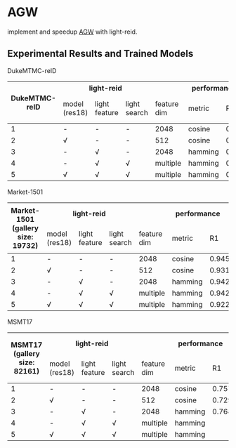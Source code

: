 # AGW

implement and speedup [AGW](https://arxiv.org/abs/2001.04193) with light-reid.

## Experimental Results and Trained Models

DukeMTMC-reID

<table><thead><tr><th rowspan="2">DukeMTMC-reID</th><th colspan="3">light-reid</th><th colspan="4">performance</th><th colspan="2">time(on a TITAN XP)</th></tr><tr><td>model<br>(res18)</td><td>light<br>feature</td><td>light<br>search</td><td>feature<br>dim</td><td>metric</td><td>R1</td><td>mAP</td><td>inference<br>per batch(64)</td><td>search<br>per query</td></tr></thead><tbody><tr><td>1</td><td>-</td><td>-</td><td>-</td><td>2048</td><td>cosine</td><td>0.886</td><td>0.786</td><td>78.6ms</td><td>248.3ms</td></tr><tr><td>2</td><td>√</td><td>-</td><td>-</td><td>512</td><td>cosine</td><td>0.856</td><td>0.743</td><td>23.2ms</td><td>61.5ms</td></tr><tr><td>3</td><td>-</td><td>√</td><td>-</td><td>2048</td><td>hamming</td><td>0.875</td><td>0.776</td><td>78.2ms</td><td>30.2ms</td></tr><tr><td>4</td><td>-</td><td>√</td><td>√</td><td>multiple</td><td>hamming</td><td>0.878</td><td>0.758</td><td>73.9ms</td><td>20.0ms</td></tr><tr><td>5</td><td>√</td><td>√</td><td>√</td><td>multiple</td><td>hamming</td><td>0.851</td><td>0.722</td><td>23.7ms</td><td></td></tr></tbody></table>

Market-1501

<table><thead><tr><th rowspan="2">Market-1501<br>(gallery size: 19732)</th><th colspan="3">light-reid</th><th colspan="4">performance</th><th colspan="2">time(on a TITAN XP)</th></tr><tr><td>model<br>(res18)</td><td>light<br>feature</td><td>light<br>search</td><td>feature<br>dim</td><td>metric</td><td>R1</td><td>mAP</td><td>inference<br>per batch(64)</td><td>search<br>per query</td></tr></thead><tbody><tr><td>1</td><td>-</td><td>-</td><td>-</td><td>2048</td><td>cosine</td><td>0.945</td><td>0.865</td><td>76.3ms</td><td></td></tr><tr><td>2</td><td>√</td><td>-</td><td>-</td><td>512</td><td>cosine</td><td>0.931</td><td>0.836</td><td>22.7ms</td><td></td></tr><tr><td>3</td><td>-</td><td>√</td><td>-</td><td>2048</td><td>hamming</td><td>0.942</td><td>0.859</td><td>78.2ms</td><td></td></tr><tr><td>4</td><td>-</td><td>√</td><td>√</td><td>multiple</td><td>hamming</td><td>0.942</td><td>0.852</td><td>75.3ms</td><td></td></tr><tr><td>5</td><td>√</td><td>√</td><td>√</td><td>multiple</td><td>hamming</td><td>0.922</td><td>0.809</td><td>22.0ms</td><td></td></tr></tbody></table>

MSMT17

<table><thead><tr><th rowspan="2">MSMT17<br>(gallery size: 82161)</th><th colspan="3">light-reid</th><th colspan="4">performance</th><th colspan="2">time(on a TITAN XP)</th></tr><tr><td>model<br>(res18)</td><td>light<br>feature</td><td>light<br>search</td><td>feature<br>dim</td><td>metric</td><td>R1</td><td>mAP</td><td>inference<br>per batch(64)</td><td>search<br>per query</td></tr></thead><tbody><tr><td>1</td><td>-</td><td>-</td><td>-</td><td>2048</td><td>cosine</td><td>0.757</td><td>0.528</td><td>74.0ms</td><td></td></tr><tr><td>2</td><td>√</td><td>-</td><td>-</td><td>512</td><td>cosine</td><td>0.729</td><td>0.489</td><td>23.4ms</td><td></td></tr><tr><td>3</td><td>-</td><td>√</td><td>-</td><td>2048</td><td>hamming</td><td>0.768</td><td>0.539</td><td>78.6ms</td><td></td></tr><tr><td>4</td><td>-</td><td>√</td><td>√</td><td>multiple</td><td>hamming</td><td></td><td></td><td></td><td></td></tr><tr><td>5</td><td>√</td><td>√</td><td>√</td><td>multiple</td><td>hamming</td><td></td><td></td><td></td><td></td></tr></tbody></table>